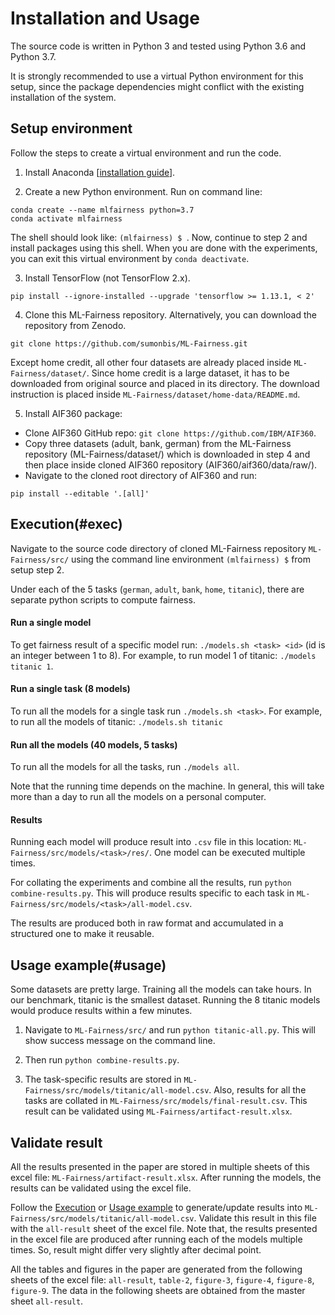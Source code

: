 # Installation and Usage

The source code is written in Python 3 and tested using Python 3.6 and Python 3.7.

It is strongly recommended to use a virtual Python environment for this setup, since the package dependencies might conflict with the existing installation of the system.

## Setup environment

Follow the steps to create a virtual environment and run the code.

1. Install Anaconda [[installation guide](https://docs.anaconda.com/anaconda/install/)].

2. Create a new Python environment. Run on command line:
```
conda create --name mlfairness python=3.7
conda activate mlfairness
```
The shell should look like: `(mlfairness) $ `. Now, continue to step 2 and install packages using this shell.
When you are done with the experiments, you can exit this virtual environment by `conda deactivate`.

3. Install TensorFlow (not TensorFlow 2.x).
```
pip install --ignore-installed --upgrade 'tensorflow >= 1.13.1, < 2'
```

4. Clone this ML-Fairness repository. Alternatively, you can download the repository from Zenodo.
```
git clone https://github.com/sumonbis/ML-Fairness.git
```
Except home credit, all other four datasets are already placed inside `ML-Fairness/dataset/`. Since home credit is a large dataset, it has to be downloaded from original source and placed in its directory. The download instruction is placed inside `ML-Fairness/dataset/home-data/README.md`.

5. Install AIF360 package:
  * Clone AIF360 GitHub repo: `git clone https://github.com/IBM/AIF360`.
  * Copy three datasets (adult, bank, german) from the ML-Fairness repository (ML-Fairness/dataset/) which is downloaded in step 4 and then place inside cloned AIF360 repository (AIF360/aif360/data/raw/).
  * Navigate to the cloned root directory of AIF360 and run:
  ```
  pip install --editable '.[all]'
  ```

## Execution(#exec)
Navigate to the source code directory of cloned ML-Fairness repository `ML-Fairness/src/` using the command line environment `(mlfairness) $` from setup step 2.

Under each of the 5 tasks (`german`, `adult`, `bank`, `home`, `titanic`), there are separate python scripts to compute fairness.

#### Run a single model
To get fairness result of a specific model run: `./models.sh <task> <id>` (id is an integer between 1 to 8). For example, to run model 1 of titanic: `./models titanic 1`.

#### Run a single task (8 models)
To run all the models for a single task run `./models.sh <task>`. For example, to run all the models of titanic: `./models.sh titanic`

#### Run all the models (40 models, 5 tasks)
To run all the models for all the tasks, run `./models all`.

Note that the running time depends on the machine. In general, this will take more than a day to run all the models on a personal computer.

#### Results
Running each model will produce result into `.csv` file in this location: `ML-Fairness/src/models/<task>/res/`. One model can be executed multiple times.

For collating the experiments and combine all the results, run `python combine-results.py`. This will produce results specific to each task in `ML-Fairness/src/models/<task>/all-model.csv`.

The results are produced both in raw format and accumulated in a structured one to make it reusable.

## Usage example(#usage)
Some datasets are pretty large. Training all the models can take hours. In our benchmark, titanic is the smallest dataset. Running the 8 titanic models would produce results within a few minutes.

1. Navigate to `ML-Fairness/src/` and run `python titanic-all.py`. This will show success message on the command line.

2. Then run `python combine-results.py`.

3. The task-specific results are stored in `ML-Fairness/src/models/titanic/all-model.csv`. Also, results for all the tasks are collated in `ML-Fairness/src/models/final-result.csv`. This result can be validated using `ML-Fairness/artifact-result.xlsx`.


## Validate result
All the results presented in the paper are stored in multiple sheets of this excel file: `ML-Fairness/artifact-result.xlsx`. After running the models, the results can be validated using the excel file.

Follow the [Execution](#exec) or [Usage example](#usage) to generate/update results into `ML-Fairness/src/models/titanic/all-model.csv`. Validate this result in this file with the `all-result` sheet of the excel file. Note that, the results presented in the excel file are produced after running each of the models multiple times. So, result might differ very slightly after decimal point.

All the tables and figures in the paper are generated from the following sheets of the excel file: `all-result`, `table-2`, `figure-3`, `figure-4`, `figure-8`, `figure-9`. The data in the following sheets are obtained from the master sheet `all-result`.
